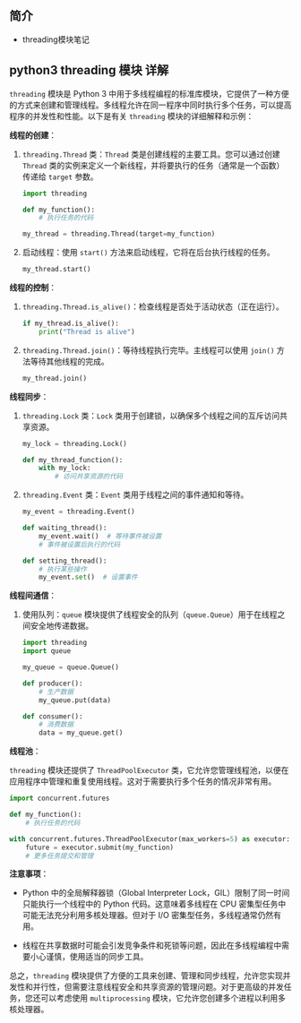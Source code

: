 ## 简介

+ threading模块笔记

## python3 threading 模块 详解

`threading` 模块是 Python 3 中用于多线程编程的标准库模块，它提供了一种方便的方式来创建和管理线程。多线程允许在同一程序中同时执行多个任务，可以提高程序的并发性和性能。以下是有关 `threading` 模块的详细解释和示例：

**线程的创建**：

1. `threading.Thread` 类：`Thread` 类是创建线程的主要工具。您可以通过创建 `Thread` 类的实例来定义一个新线程，并将要执行的任务（通常是一个函数）传递给 `target` 参数。

   ```python
   import threading

   def my_function():
       # 执行任务的代码

   my_thread = threading.Thread(target=my_function)
   ```

2. 启动线程：使用 `start()` 方法来启动线程，它将在后台执行线程的任务。

   ```python
   my_thread.start()
   ```

**线程的控制**：

1. `threading.Thread.is_alive()`：检查线程是否处于活动状态（正在运行）。

   ```python
   if my_thread.is_alive():
       print("Thread is alive")
   ```

2. `threading.Thread.join()`：等待线程执行完毕。主线程可以使用 `join()` 方法等待其他线程的完成。

   ```python
   my_thread.join()
   ```

**线程同步**：

1. `threading.Lock` 类：`Lock` 类用于创建锁，以确保多个线程之间的互斥访问共享资源。

   ```python
   my_lock = threading.Lock()

   def my_thread_function():
       with my_lock:
           # 访问共享资源的代码
   ```

2. `threading.Event` 类：`Event` 类用于线程之间的事件通知和等待。

   ```python
   my_event = threading.Event()

   def waiting_thread():
       my_event.wait()  # 等待事件被设置
       # 事件被设置后执行的代码

   def setting_thread():
       # 执行某些操作
       my_event.set()  # 设置事件
   ```

**线程间通信**：

1. 使用队列：`queue` 模块提供了线程安全的队列（`queue.Queue`）用于在线程之间安全地传递数据。

   ```python
   import threading
   import queue

   my_queue = queue.Queue()

   def producer():
       # 生产数据
       my_queue.put(data)

   def consumer():
       # 消费数据
       data = my_queue.get()
   ```

**线程池**：

`threading` 模块还提供了 `ThreadPoolExecutor` 类，它允许您管理线程池，以便在应用程序中管理和重复使用线程。这对于需要执行多个任务的情况非常有用。

```python
import concurrent.futures

def my_function():
    # 执行任务的代码

with concurrent.futures.ThreadPoolExecutor(max_workers=5) as executor:
    future = executor.submit(my_function)
    # 更多任务提交和管理
```

**注意事项**：

- Python 中的全局解释器锁（Global Interpreter Lock，GIL）限制了同一时间只能执行一个线程中的 Python 代码。这意味着多线程在 CPU 密集型任务中可能无法充分利用多核处理器。但对于 I/O 密集型任务，多线程通常仍然有用。

- 线程在共享数据时可能会引发竞争条件和死锁等问题，因此在多线程编程中需要小心谨慎，使用适当的同步工具。

总之，`threading` 模块提供了方便的工具来创建、管理和同步线程，允许您实现并发性和并行性，但需要注意线程安全和共享资源的管理问题。对于更高级的并发任务，您还可以考虑使用 `multiprocessing` 模块，它允许您创建多个进程以利用多核处理器。
